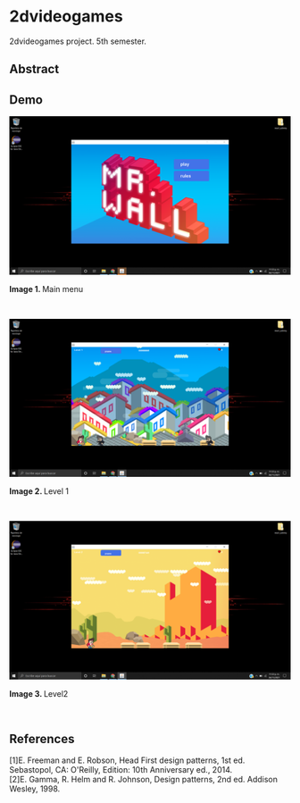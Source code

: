 # 2dvideogames
2dvideogames project. 5th semester.
## Abstract

## Demo
![screenshot.png](https://github.com/rcgc/2dvideogames/blob/master/img/screenshot0.png)
<p><b>Image 1. </b>Main menu</p><br>

![screenshot.png](https://github.com/rcgc/2dvideogames/blob/master/img/screenshot1.png)
<p><b>Image 2. </b>Level 1</p><br>

![screenshot.png](https://github.com/rcgc/2dvideogames/blob/master/img/screenshot2.png)
<p><b>Image 3. </b>Level2</p><br>

## References
[1]E. Freeman and E. Robson, Head First design patterns, 1st ed. Sebastopol, CA: O'Reilly, Edition: 10th Anniversary ed., 2014.<br>
[2]E. Gamma, R. Helm and R. Johnson, Design patterns, 2nd ed. Addison Wesley, 1998.

